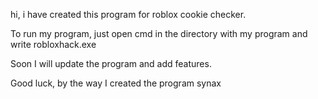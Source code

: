 hi, i have created this program for roblox cookie checker.

To run my program, just open cmd in the directory with my program and write robloxhack.exe

Soon I will update the program and add features.

Good luck, by the way I created the program synax

